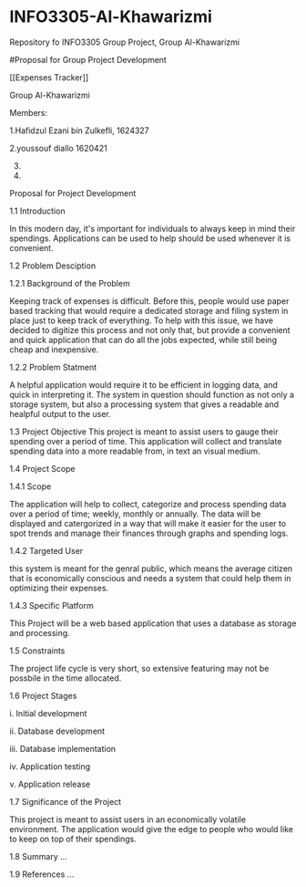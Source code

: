 # INFO3305-Al-Khawarizmi
Repository fo INFO3305 Group Project, Group Al-Khawarizmi


#Proposal for Group Project Development

[[Expenses Tracker]]

Group Al-Khawarizmi

Members:
 
 1.Hafidzul Ezani bin Zulkefli, 1624327
  
 2.youssouf diallo              1620421
 
 3.
  
 4.
  
Proposal for Project Development
  
1.1 Introduction

In this modern day, it's important for individuals to always keep in mind their spendings. 
Applications can be used to help should be used whenever it is convenient. 
  
1.2 Problem Desciption
  
  1.2.1 Background of the Problem 
  
  Keeping track of expenses is difficult. Before this, people would use paper based tracking that would require a dedicated       storage and filing system in place just to keep track of everything. To help with this issue, we have decided to digitize this process and not only that, but provide a convenient and quick application that can do all the jobs expected, while still being cheap and inexpensive. 
  
  1.2.2 Problem Statment
 
 A helpful application would require it to be efficient in logging data, and quick in interpreting it. 
  The system in question should function as not only a storage system, but also a processing system that gives a readable and healpful output to the user. 
  
1.3 Project Objective
This project is meant to assist users to gauge their spending over a period of time.
This application will collect and translate spending data into a more readable from, in text an visual medium. 
  
1.4 Project Scope
  
  1.4.1 Scope
  
  The application will help to collect, categorize and process spending data over a period of time; weekly, monthly or annually.
  The data will be displayed and catergorized in a way that will make it easier for the user to spot trends and manage their finances through graphs and spending logs.  
  
  1.4.2 Targeted User
  
  this system is meant for the genral public, which means the average citizen that is economically conscious and needs a system that could help them in optimizing their expenses. 
  
  1.4.3 Specific Platform
  
  This Project will be a web based application that uses a database as storage and processing. 
  
1.5 Constraints

The project life cycle is very short, so extensive featuring may not be possbile in the time allocated. 

1.6 Project Stages
 
 i. Initial development
 
 ii. Database development
 
 iii. Database implementation

 iv. Application testing
 
 v. Application release

1.7 Significance of the Project

This project is meant to assist users in an economically volatile environment. 
The application would give the edge to people who would like to keep on top of their spendings.

1.8 Summary
...

1.9 References
...
